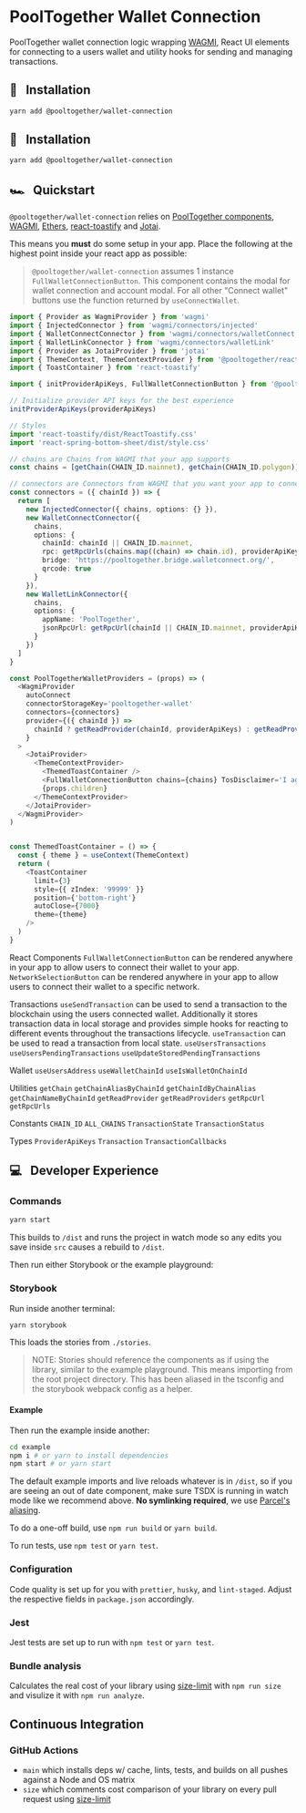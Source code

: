 # PoolTogether Wallet Connection

PoolTogether wallet connection logic wrapping [WAGMI](wagmi.sh), React UI elements for connecting to a users wallet and utility hooks for sending and managing transactions.

## 💾 &nbsp; Installation

```bash
yarn add @pooltogether/wallet-connection
```

## 💾 &nbsp; Installation

```bash
yarn add @pooltogether/wallet-connection
```

## 🏎️ &nbsp; Quickstart

`@pooltogether/wallet-connection` relies on [PoolTogether components](https://www.npmjs.com/package/@pooltogether/react-components), [WAGMI](wagmi.sh), [Ethers](https://docs.ethers.io/v5/), [react-toastify](https://www.npmjs.com/package/react-toastify) and [Jotai](https://jotai.org/).

This means you **must** do some setup in your app. Place the following at the highest point inside your react app as possible:

>  `@pooltogether/wallet-connection` assumes 1 instance `FullWalletConnectionButton`. This component contains the modal for wallet connection and account modal. For all other "Connect wallet" buttons use the function returned by `useConnectWallet`.

```ts
import { Provider as WagmiProvider } from 'wagmi'
import { InjectedConnector } from 'wagmi/connectors/injected'
import { WalletConnectConnector } from 'wagmi/connectors/walletConnect'
import { WalletLinkConnector } from 'wagmi/connectors/walletLink'
import { Provider as JotaiProvider } from 'jotai'
import { ThemeContext, ThemeContextProvider } from '@pooltogether/react-components'
import { ToastContainer } from 'react-toastify'

import { initProviderApiKeys, FullWalletConnectionButton } from '@pooltogether/wallet-connection'

// Initialize provider API keys for the best experience
initProviderApiKeys(providerApiKeys)

// Styles
import 'react-toastify/dist/ReactToastify.css'
import 'react-spring-bottom-sheet/dist/style.css'

// chains are Chains from WAGMI that your app supports
const chains = [getChain(CHAIN_ID.mainnet), getChain(CHAIN_ID.polygon)]

// connectors are Connectors from WAGMI that you want your app to connect to
const connectors = ({ chainId }) => {
  return [
    new InjectedConnector({ chains, options: {} }),
    new WalletConnectConnector({
      chains,
      options: {
        chainId: chainId || CHAIN_ID.mainnet,
        rpc: getRpcUrls(chains.map((chain) => chain.id), providerApiKeys),
        bridge: 'https://pooltogether.bridge.walletconnect.org/',
        qrcode: true
      }
    }),
    new WalletLinkConnector({
      chains,
      options: {
        appName: 'PoolTogether',
        jsonRpcUrl: getRpcUrl(chainId || CHAIN_ID.mainnet, providerApiKeys)
      }
    })
  ]
}

const PoolTogetherWalletProviders = (props) => (
  <WagmiProvider
    autoConnect
    connectorStorageKey='pooltogether-wallet'
    connectors={connectors}
    provider={({ chainId }) =>
      chainId ? getReadProvider(chainId, providerApiKeys) : getReadProvider(CHAIN_ID.mainnet, providerApiKeys)
    }
  >
    <JotaiProvider>
      <ThemeContextProvider>
        <ThemedToastContainer />
        <FullWalletConnectionButton chains={chains} TosDisclaimer='I agree to TOS' />
        {props.children}
      </ThemeContextProvider>
    </JotaiProvider>
  </WagmiProvider>
)


const ThemedToastContainer = () => {
  const { theme } = useContext(ThemeContext)
  return (
    <ToastContainer
      limit={3}
      style={{ zIndex: '99999' }}
      position={'bottom-right'}
      autoClose={7000}
      theme={theme}
    />
  )
}
```

React Components
`FullWalletConnectionButton` can be rendered anywhere in your app to allow users to connect their wallet to your app.
`NetworkSelectionButton` can be rendered anywhere in your app to allow users to connect their wallet to a specific network.

Transactions
`useSendTransaction` can be used to send a transaction to the blockchain using the users connected wallet. Additionally it stores transaction data in local storage and provides simple hooks for reacting to different events throughout the transactions lifecycle.
`useTransaction` can be used to read a transaction from local state.
`useUsersTransactions`
`useUsersPendingTransactions`
`useUpdateStoredPendingTransactions`

Wallet
`useUsersAddress`
`useWalletChainId`
`useIsWalletOnChainId`

Utilities
`getChain`
`getChainAliasByChainId`
`getChainIdByChainAlias`
`getChainNameByChainId`
`getReadProvider`
`getReadProviders`
`getRpcUrl`
`getRpcUrls`

Constants
`CHAIN_ID`
`ALL_CHAINS`
`TransactionState`
`TransactionStatus`

Types
`ProviderApiKeys`
`Transaction`
`TransactionCallbacks`


## 💻 &nbsp; Developer Experience

### Commands

```bash
yarn start
```

This builds to `/dist` and runs the project in watch mode so any edits you save inside `src` causes a rebuild to `/dist`.

Then run either Storybook or the example playground:

### Storybook

Run inside another terminal:

```bash
yarn storybook
```

This loads the stories from `./stories`.

> NOTE: Stories should reference the components as if using the library, similar to the example playground. This means importing from the root project directory. This has been aliased in the tsconfig and the storybook webpack config as a helper.

#### Example

Then run the example inside another:

```bash
cd example
npm i # or yarn to install dependencies
npm start # or yarn start
```

The default example imports and live reloads whatever is in `/dist`, so if you are seeing an out of date component, make sure TSDX is running in watch mode like we recommend above. **No symlinking required**, we use [Parcel's aliasing](https://parceljs.org/module_resolution.html#aliases).

To do a one-off build, use `npm run build` or `yarn build`.

To run tests, use `npm test` or `yarn test`.

### Configuration

Code quality is set up for you with `prettier`, `husky`, and `lint-staged`. Adjust the respective fields in `package.json` accordingly.

### Jest

Jest tests are set up to run with `npm test` or `yarn test`.

### Bundle analysis

Calculates the real cost of your library using [size-limit](https://github.com/ai/size-limit) with `npm run size` and visulize it with `npm run analyze`.

## Continuous Integration

### GitHub Actions

- `main` which installs deps w/ cache, lints, tests, and builds on all pushes against a Node and OS matrix
- `size` which comments cost comparison of your library on every pull request using [size-limit](https://github.com/ai/size-limit)
